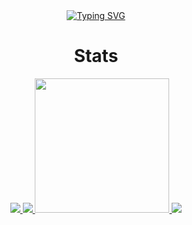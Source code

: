 <div align="center">
    <a href="https://git.io/typing-svg"><img src="https://readme-typing-svg.demolab.com?font=Fira+Code&pause=1000&color=F7006E&center=true&vCenter=true&width=435&lines=Ahmad+Nadil;13521024;Bandung+Institute+of+Technology" alt="Typing SVG"/></a>
</div>

<div align="center">
    <h1>Stats</h1>
    <a href = "https://github.com/IceTeaXXD/">
        <img src="https://github-readme-activity-graph.cyclic.app/graph?username=IceTeaXXD&theme=dracula" />
        <img src="https://github-profile-trophy.vercel.app/?username=IceTeaXXD&column=-1&theme=dracula&rank=-C,-B,-?" />
        <img src="https://github-readme-stats.vercel.app/api?username=IceTeaXXD&hide=issues&count_private=true&show_icons=true&theme=dracula" height=215/>
        <img src="https://github-readme-stats.vercel.app/api/top-langs/?username=IceTeaXXD&layout=compact&theme=dracula&langs_count=10&exclude_repo=K3-T1-IF2220-13521003-13521024"/>
    </a>
</div>